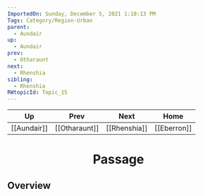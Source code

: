 ```yaml
---
ImportedOn: Sunday, December 5, 2021 1:10:13 PM
Tags: Category/Region-Urban
parent:
  - Aundair
up:
  - Aundair
prev:
  - Otharaunt
next:
  - Rhenshia
sibling:
  - Rhenshia
RWtopicId: Topic_15
---
```


| Up | Prev | Next | Home |
|----|------|------|------|
| [[Aundair]] | [[Otharaunt]] | [[Rhenshia]] | [[Eberron]] |

# <center>Passage</center>

## Overview
